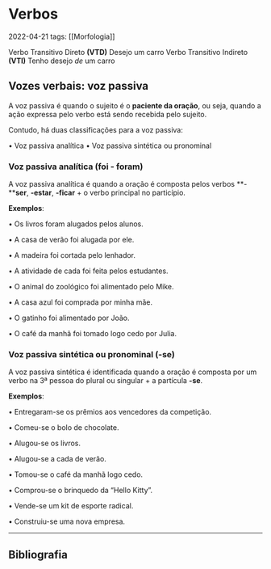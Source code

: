 # Verbos
2022-04-21
tags: [[Morfologia]]

Verbo Transitivo Direto **(VTD)** Desejo um carro
Verbo Transitivo Indireto **(VTI)** Tenho desejo *de* um carro

## Vozes verbais: voz passiva

  

A voz passiva é quando o sujeito é o **paciente da oração**, ou seja, quando a ação expressa pelo verbo está sendo recebida pelo sujeito.

Contudo, há duas classificações para a voz passiva: 

• Voz passiva analítica
• Voz passiva sintética ou pronominal

### Voz passiva analítica (foi - foram)

A voz passiva analítica é quando a oração é composta pelos verbos **-****ser**, **-estar**, **-ficar** + o verbo principal no particípio.

**Exemplos**: 

• Os livros foram alugados pelos alunos. 

• A casa de verão foi alugada por ele. 

• A madeira foi cortada pelo lenhador. 

• A atividade de cada foi feita pelos estudantes.

• O animal do zoológico foi alimentado pelo Mike.

• A casa azul foi comprada por minha mãe.

• O gatinho foi alimentado por João.

• O café da manhã foi tomado logo cedo por Julia.


### Voz passiva sintética ou pronominal (-se)

A voz passiva sintética é identificada quando a oração é composta por um verbo na 3ª pessoa do plural ou singular + a partícula **-se**.

**Exemplos**:

• Entregaram-se os prêmios aos vencedores da competição.

• Comeu-se o bolo de chocolate.

• Alugou-se os livros.

• Alugou-se a cada de verão.

• Tomou-se o café da manhã logo cedo.

• Comprou-se o brinquedo da “Hello Kitty”.

• Vende-se um kit de esporte radical.

• Construiu-se uma nova empresa.

-----------------------------------------------
## Bibliografia